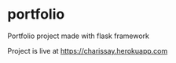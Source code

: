 # portfolio
Portfolio project made with flask framework

Project is live at https://charissay.herokuapp.com
